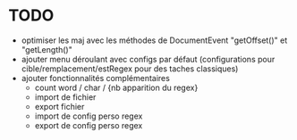 # TODO

- optimiser les maj avec les méthodes de DocumentEvent "getOffset()" et "getLength()"
- ajouter menu déroulant avec configs par défaut (configurations pour cible/remplacement/estRegex pour des taches classiques)
- ajouter fonctionnalités complémentaires
  - count word / char / {nb apparition du regex}
  - import de fichier
  - export fichier
  - import de config perso regex
  - export de config perso regex
